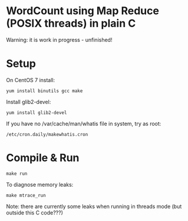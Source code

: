 WordCount using Map Reduce (POSIX threads) in plain C
=====================================================

Warning: it is work in progress - unfinished!

Setup
=====
On CentOS 7 install:

	yum install binutils gcc make

Install glib2-devel:

	yum install glib2-devel

If you have no /var/cache/man/whatis file in system, try as root:

	/etc/cron.daily/makewhatis.cron

Compile & Run
=============

	make run

To diagnose memory leaks:

	make mtrace_run

Note: there are currently some leaks when running
in threads mode (but outside this C code???)


